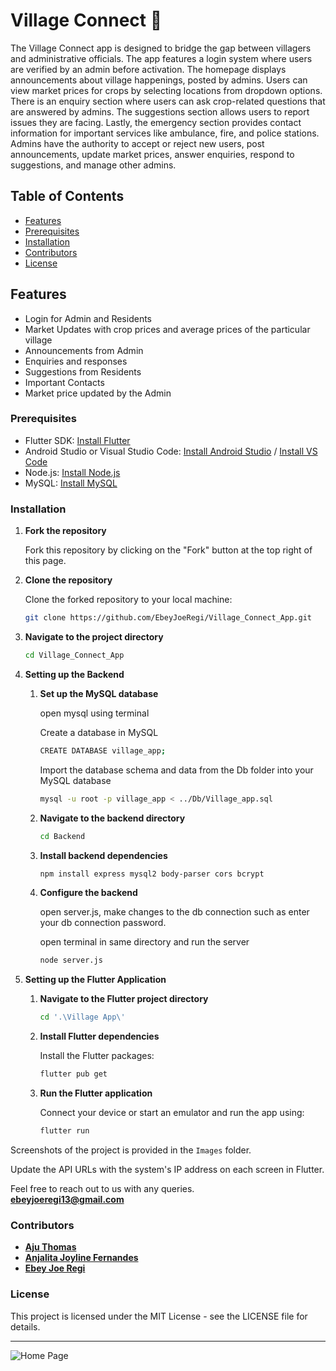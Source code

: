 # Village Connect 🌳

The Village Connect app is designed to bridge the gap between villagers and administrative officials. The app features a login system where users are verified by an admin before
activation. The homepage displays announcements about village happenings, posted by
admins. Users can view market prices for crops by selecting locations from dropdown
options. There is an enquiry section where users can ask crop-related questions that
are answered by admins. The suggestions section allows users to report issues they are
facing. Lastly, the emergency section provides contact information for important services
like ambulance, fire, and police stations. Admins have the authority to accept or
reject new users, post announcements, update market prices, answer enquiries, respond
to suggestions, and manage other admins.

## Table of Contents

- [Features](#features)
- [Prerequisites](#prerequisites)
- [Installation](#installation)
- [Contributors](#Contributors)
- [License](#license)

## Features

- Login for Admin and Residents
- Market Updates with crop prices and average prices of the particular village
- Announcements from Admin
- Enquiries and responses
- Suggestions from Residents
- Important Contacts 
- Market price updated by the Admin

### Prerequisites

- Flutter SDK: [Install Flutter](https://flutter.dev/docs/get-started/install)
- Android Studio or Visual Studio Code: [Install Android Studio](https://developer.android.com/studio) / [Install VS Code](https://code.visualstudio.com/)
- Node.js: [Install Node.js](https://nodejs.org/en/download/)
- MySQL: [Install MySQL](https://dev.mysql.com/downloads/mysql/)

### Installation

1. **Fork the repository**

   Fork this repository by clicking on the "Fork" button at the top right of this page.

2. **Clone the repository**

   Clone the forked repository to your local machine:

   ```bash
   git clone https://github.com/EbeyJoeRegi/Village_Connect_App.git
    ```
3. **Navigate to the project directory**

    ```bash
    cd Village_Connect_App
    ```
4. **Setting up the Backend**
    
    1. **Set up the MySQL database**    
     
        open mysql using terminal
        
        Create a database in MySQL
         ```bash
        CREATE DATABASE village_app;
        ```
        Import the database schema and data from the Db folder into your MySQL database
         ```bash
        mysql -u root -p village_app < ../Db/Village_app.sql
        ```

    2. **Navigate to the backend directory**
        
        ```bash
        cd Backend 
        ```

    3. **Install backend dependencies**      

         ```bash
        npm install express mysql2 body-parser cors bcrypt
        ```

    4. **Configure the backend**  

        open server.js,
        make changes to the db connection such as enter your db connection password.

        open terminal in same directory and run the server

         ```bash
        node server.js
        ```
5. **Setting up the Flutter Application**

    1. **Navigate to the Flutter project directory**    
     
        ```bash
        cd '.\Village App\'
        ```

    2. **Install Flutter dependencies**
        
        Install the Flutter packages:
        ```bash
        flutter pub get
        ```

    3. **Run the Flutter application**      

        Connect your device or start an emulator and run the app using:
         ```bash
        flutter run 
        ```
Screenshots of the project is provided in the   `Images`   folder.

Update the API URLs with the system's IP address on each screen in Flutter.

Feel free to reach out to us with any queries.\
**ebeyjoeregi13@gmail.com**

### Contributors

- **[Aju Thomas](https://github.com/Aju34807)** 
- **[Anjalita Joyline Fernandes](https://github.com/Anjalita)** 
- **[Ebey Joe Regi](https://github.com/EbeyJoeRegi)** 

### License
This project is licensed under the MIT License - see the LICENSE file for details.

---
![Home Page](Images/Welcome_Page.png)